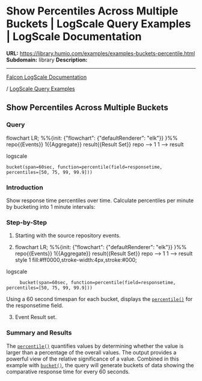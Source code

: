 # Show Percentiles Across Multiple Buckets | LogScale Query Examples | LogScale Documentation

**URL:** https://library.humio.com/examples/examples-buckets-percentile.html
**Subdomain:** library
**Description:** 

---

[Falcon LogScale Documentation](https://library.humio.com)

/ [LogScale Query Examples](examples.html)

## Show Percentiles Across Multiple Buckets

### Query

flowchart LR; %%{init: {"flowchart": {"defaultRenderer": "elk"}} }%% repo{{Events}} 1{{Aggregate}} result{{Result Set}} repo --> 1 1 --> result

logscale
    
    
    bucket(span=60sec, function=percentile(field=responsetime, percentiles=[50, 75, 99, 99.9]))

### Introduction

Show response time percentiles over time. Calculate percentiles per minute by bucketing into 1 minute intervals: 

### Step-by-Step

  1. Starting with the source repository events.

  2. flowchart LR; %%{init: {"flowchart": {"defaultRenderer": "elk"}} }%% repo{{Events}} 1{{Aggregate}} result{{Result Set}} repo --> 1 1 --> result style 1 fill:#ff0000,stroke-width:4px,stroke:#000;

logscale
         
         bucket(span=60sec, function=percentile(field=responsetime, percentiles=[50, 75, 99, 99.9]))

Using a 60 second timespan for each bucket, displays the [`percentile()`](https://library.humio.com/data-analysis/functions-percentile.html) for the responsetime field. 

  3. Event Result set.




### Summary and Results

The [`percentile()`](https://library.humio.com/data-analysis/functions-percentile.html) quantifies values by determining whether the value is larger than a percentage of the overall values. The output provides a powerful view of the relative significance of a value. Combined in this example with [`bucket()`](https://library.humio.com/data-analysis/functions-bucket.html), the query will generate buckets of data showing the comparative response time for every 60 seconds.
